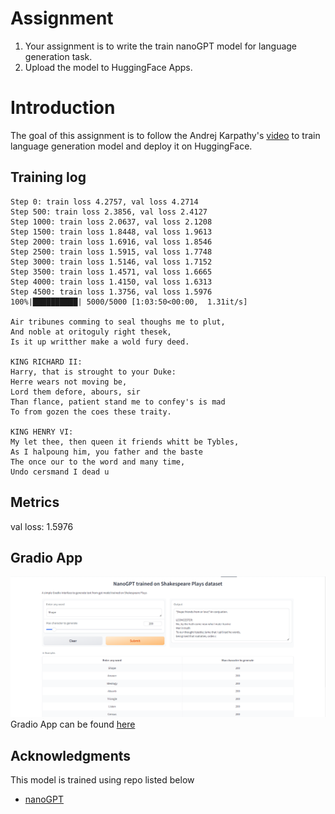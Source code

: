 # Assignment
1. Your assignment is to write the train nanoGPT model for language generation task.
2. Upload the model to HuggingFace Apps. 

# Introduction
The goal of this assignment is to follow the Andrej Karpathy's
[video](https://www.youtube.com/watch?v=kCc8FmEb1nY&t=2s) to train language generation model and
deploy it on HuggingFace.

## Training log
    Step 0: train loss 4.2757, val loss 4.2714
    Step 500: train loss 2.3856, val loss 2.4127
    Step 1000: train loss 2.0637, val loss 2.1208
    Step 1500: train loss 1.8448, val loss 1.9613
    Step 2000: train loss 1.6916, val loss 1.8546
    Step 2500: train loss 1.5915, val loss 1.7748
    Step 3000: train loss 1.5146, val loss 1.7152
    Step 3500: train loss 1.4571, val loss 1.6665
    Step 4000: train loss 1.4150, val loss 1.6313
    Step 4500: train loss 1.3756, val loss 1.5976
    100%|██████████| 5000/5000 [1:03:50<00:00,  1.31it/s]

    Air tribunes comming to seal thoughs me to plut,
    And noble at oritoguly right thesek,
    Is it up writther make a wold fury deed.

    KING RICHARD II:
    Harry, that is strought to your Duke:
    Herre wears not moving be,
    Lord them defore, abours, sir
    Than flance, patient stand me to confey's is mad
    To from gozen the coes these traity.

    KING HENRY VI:
    My let thee, then queen it friends whitt be Tybles,
    As I halpoung him, you father and the baste
    The once our to the word and many time,
    Undo cersmand I dead u

## Metrics
val loss: 1.5976

## Gradio App
![Gradio-app](./images/gradio_app.png)  
Gradio App can be found [here](https://huggingface.co/spaces/AkashDataScience/nanoGPT)

## Acknowledgments
This model is trained using repo listed below
* [nanoGPT](https://github.com/AkashDataScience/nanogpt)